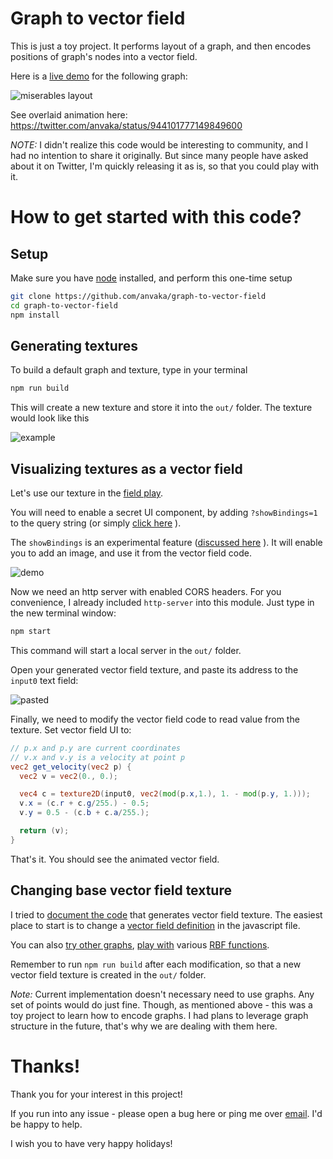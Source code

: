 # Graph to vector field

This is just a toy project. It performs layout of a graph, and then encodes positions
of graph's nodes into a vector field.

Here is a [live demo](https://anvaka.github.io/fieldplay/?dt=0.001&fo=0.998&dp=0.009&cm=2&cx=0.37329999999999997&cy=0.5571999999999999&w=1.6052&h=1.6052&showBindings=1&i0=https%3A%2F%2Fgist.githubusercontent.com%2Fanvaka%2Febc18e3ffe05b0709a7ae933261fa2e9%2Fraw%2F239bc655a1269884d271a9418af0d7bd95b906ec%2Fmiserables.png&vf=%2F%2F%20p.x%20and%20p.y%20are%20current%20coordinates%0A%2F%2F%20v.x%20and%20v.y%20is%20a%20velocity%20at%20point%20p%0Avec2%20get_velocity%28vec2%20p%29%20%7B%0A%20%20vec2%20v%20%3D%20vec2%280.%2C%200.%29%3B%0A%0A%20%20%2F%2F%20change%20this%20to%20get%20a%20new%20vector%20field%0A%20%20vec4%20c%20%3D%20texture2D%28input0%2C%20vec2%28mod%28p.x%2C1.%29%2C%201.%20-%20mod%28p.y%2C%201.%29%29%29%3B%0A%20%20v.x%20%3D%20%28c.r%20%2B%20c.g%2F255.%29%20-%200.5%3B%0A%20%20v.y%20%3D%200.5%20-%20%28c.b%20%2B%20c.a%2F255.%29%3B%0A%0A%20%20return%20%28v%29%3B%0A%7D&code=%2F%2F%20p.x%20and%20p.y%20are%20current%20coordinates%0A%2F%2F%20v.x%20and%20v.y%20is%20a%20velocity%20at%20point%20p%0Avec2%20get_velocity%28vec2%20p%29%20%7B%0A%20%20vec2%20v%20%3D%20vec2%280.%2C%200.%29%3B%0A%0A%20%20%2F%2F%20change%20this%20to%20get%20a%20new%20vector%20field%0A%20%20vec4%20c%20%3D%20texture2D%28input0%2C%20vec2%28mod%28p.x%2C1.%29%2C%201.%20-%20mod%28p.y%2C%201.%29%29%29%3B%0A%20%20v.x%20%3D%20%28c.r%20%2B%20c.g%2F255.%29%20-%200.5%3B%0A%20%20v.y%20%3D%200.5%20-%20%28c.b%20%2B%20c.a%2F255.%29%3B%0A%0A%20%20return%20%28v%29%3B%0A%7D&pc=40000) for the following graph: 

![miserables layout](https://gist.githubusercontent.com/anvaka/ebc18e3ffe05b0709a7ae933261fa2e9/raw/239bc655a1269884d271a9418af0d7bd95b906ec/miserables_layout.png)

See overlaid animation here: https://twitter.com/anvaka/status/944101777149849600

*NOTE:* I didn't realize this code would be interesting to community, and I had no intention to share it originally. 
But since many people have asked about it on Twitter, I'm quickly releasing it as is, so that you could play with it.

# How to get started with this code?

## Setup
Make sure you have [node](https://nodejs.org/) installed, and perform this one-time setup

``` sh
git clone https://github.com/anvaka/graph-to-vector-field
cd graph-to-vector-field
npm install
```

## Generating textures

To build a default graph and texture, type in your terminal

``` sh
npm run build
```

This will create a new texture and store it into the `out/` folder. The texture would look like this

![example](https://gist.githubusercontent.com/anvaka/ebc18e3ffe05b0709a7ae933261fa2e9/raw/239bc655a1269884d271a9418af0d7bd95b906ec/miserables.png)

## Visualizing textures as a vector field

Let's use our texture in the [field play](https://anvaka.github.io/fieldplay/?). 

You will need to enable a secret UI component, by adding `?showBindings=1` to the query string (or simply [click here](anvaka.github.io/fieldplay/?showBindings=1) ).

The `showBindings` is an experimental feature ([discussed here](https://www.reddit.com/r/fieldplay/comments/7jenqz/image_binding_seeking_for_early_feedback/) ).
It will enable you to add an image, and use it from the vector field code.

![demo](https://i.imgur.com/A2PkoOK.png)

Now we need an http server with enabled CORS headers. For you convenience, I already included `http-server` into
this module. Just type in the new terminal window:

``` sh
npm start
```

This command will start a local server in the `out/` folder.

Open your generated vector field texture, and paste its address to the `input0`
text field:

![pasted](https://i.imgur.com/xfl5Mr2.png)

Finally, we need to modify the vector field code to read value from the texture. Set vector field UI to:

``` glsl
// p.x and p.y are current coordinates
// v.x and v.y is a velocity at point p
vec2 get_velocity(vec2 p) {
  vec2 v = vec2(0., 0.);

  vec4 c = texture2D(input0, vec2(mod(p.x,1.), 1. - mod(p.y, 1.)));
  v.x = (c.r + c.g/255.) - 0.5;
  v.y = 0.5 - (c.b + c.a/255.);

  return (v);
}
```

That's it. You should see the animated vector field.

## Changing base vector field texture

I tried to [document the code](https://github.com/anvaka/graph-to-vector-field/blob/master/index.js) that generates vector field texture. The easiest place to start
is to change a [vector field definition](https://github.com/anvaka/graph-to-vector-field/blob/0e750e4aab8c13e0b70b9b8c919d4eadc4c49428/index.js#L42-L54) in the javascript file. 

You can also [try other graphs](https://github.com/anvaka/graph-to-vector-field/blob/0e750e4aab8c13e0b70b9b8c919d4eadc4c49428/index.js#L31-L39), [play with](https://github.com/anvaka/graph-to-vector-field/blob/0e750e4aab8c13e0b70b9b8c919d4eadc4c49428/index.js#L56-L64) various [RBF functions](https://en.wikipedia.org/wiki/Radial_basis_function). 

Remember to run `npm run build` after each modification, so that a new vector field texture is created in the `out/` folder.

*Note:* Current implementation doesn't necessary need to use graphs. Any set of points would do
just fine. Though, as mentioned above - this was a toy project to learn how to encode graphs.
I had plans to leverage graph structure in the future, that's why we are dealing with them here.

# Thanks!

Thank you for your interest in this project!

If you run into any issue - please open a bug here or ping me over [email](mailto:anvaka@gmail.com).
I'd be happy to help.

I wish you to have very happy holidays!